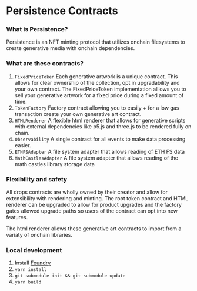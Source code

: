 # Persistence Contracts

### What is Persistence?

Persistence is an NFT minting protocol that utilizes onchain filesystems to create generative media with onchain dependencies.

### What are these contracts?

1. `FixedPriceToken`
   Each generative artwork is a unique contract.
   This allows for clear ownership of the collection, opt in upgradability and your own contract.
   The FixedPriceToken implementation alllows you to sell your generative artwork for a fixed price during a fixed amount of time.
2. `TokenFactory`
   Factory contract allowing you to easily + for a low gas transaction create your own generative art contract.
3. `HTMLRenderer`
   A flexible html renderer that allows for generative scripts with external dependencies like p5.js and three.js to be rendered fully on chain.
4. `Observability`
   A single contract for all events to make data processing easier.
5. `ETHFSAdapter`
   A file system adapter that allows reading of ETH FS data
6. `MathCastlesAdapter`
   A file system adapter that allows reading of the math castles library storage data

### Flexibility and safety

All drops contracts are wholly owned by their creator and allow for extensibility with rendering and minting.
The root token contract and HTML renderer can be upgraded to allow for product upgrades and the factory gates allowed upgrade paths
so users of the contract can opt into new features.

The html renderer allows these generative art contracts to import from a variaty of onchain libraries.

### Local development

1. Install [Foundry](https://github.com/foundry-rs/foundry)
1. `yarn install`
1. `git submodule init && git submodule update`
1. `yarn build`
